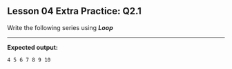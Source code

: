 ## Lesson 04 Extra Practice: Q2.1
Write the following series using **_Loop_**

<hr>

**Expected output:** 
```
4 5 6 7 8 9 10
```

